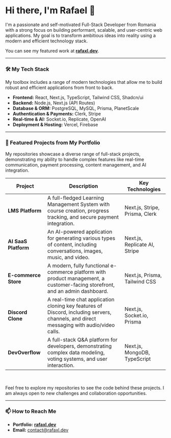 # Hi there, I'm Rafael 👋

I'm a passionate and self-motivated Full-Stack Developer from Romania with a strong focus on building performant, scalable, and user-centric web applications. My goal is to transform ambitious ideas into reality using a modern and efficient technology stack.

You can see my featured work at **[rafaxl.dev](https://rafaxl.dev)**.

---

### 🛠️ My Tech Stack

My toolbox includes a range of modern technologies that allow me to build robust and efficient applications from front to back.

- **Frontend:** React, Next.js, TypeScript, Tailwind CSS, Shadcn/ui
- **Backend:** Node.js, Next.js (API Routes)
- **Database & ORM:** PostgreSQL, MySQL, Prisma, PlanetScale
- **Authentication & Payments:** Clerk, Stripe
- **Real-time & AI:** Socket.io, Replicate, OpenAI
- **Deployment & Hosting:** Vercel, Firebase

---

### 🚀 Featured Projects from My Portfolio

My repositories showcase a diverse range of full-stack projects, demonstrating my ability to handle complex features like real-time communication, payment processing, content management, and AI integration.

| Project | Description | Key Technologies |
|---|---|---|
| **LMS Platform** | A full-fledged Learning Management System with course creation, progress tracking, and secure payment integration. | Next.js, Stripe, Prisma, Clerk |
| **AI SaaS Platform** | An AI-powered application for generating various types of content, including conversations, images, music, and video. | Next.js, Replicate AI, Stripe |
| **E-commerce Store** | A modern, fully functional e-commerce platform with product management, a customer-facing storefront, and an admin dashboard. | Next.js, Prisma, Tailwind CSS |
| **Discord Clone** | A real-time chat application cloning key features of Discord, including servers, channels, and direct messaging with audio/video calls. | Next.js, Socket.io, Prisma |
| **DevOverflow** | A full-stack Q&A platform for developers, demonstrating complex data modeling, voting systems, and user interaction. | Next.js, MongoDB, TypeScript |

<br />

Feel free to explore my repositories to see the code behind these projects. I am always open to new challenges and collaboration opportunities.

---

### 📫 How to Reach Me

- **Portfolio:** **[rafaxl.dev](https://rafaxl.dev)**
- **Email:** contact@rafaxl.dev
